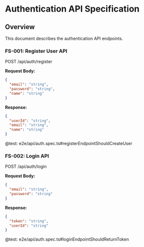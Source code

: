 # Authentication API Specification

## Overview

This document describes the authentication API endpoints.

### FS-001: Register User API

POST /api/auth/register

**Request Body:**
```json
{
  "email": "string",
  "password": "string",
  "name": "string"
}
```

**Response:**
```json
{
  "userId": "string",
  "email": "string",
  "name": "string"
}
```

@test: e2e/api/auth.spec.ts#registerEndpointShouldCreateUser

### FS-002: Login API

POST /api/auth/login

**Request Body:**
```json
{
  "email": "string",
  "password": "string"
}
```

**Response:**
```json
{
  "token": "string",
  "userId": "string"
}
```

@test: e2e/api/auth.spec.ts#loginEndpointShouldReturnToken